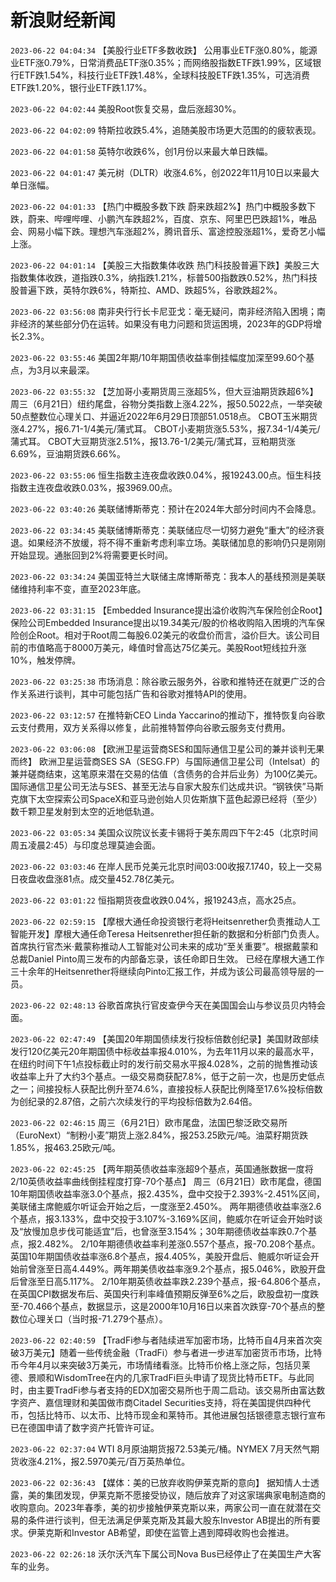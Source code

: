 # 新浪财经新闻
`2023-06-22 04:04:34` 【美股行业ETF多数收跌】 公用事业ETF涨0.80%，能源业ETF涨0.79%，日常消费品ETF涨0.35%；而网络股指数ETF跌1.99%，区域银行ETF跌1.54%，科技行业ETF跌1.48%，全球科技股ETF跌1.35%，可选消费ETF跌1.20%，银行业ETF跌1.17%。

`2023-06-22 04:02:44` 美股Root恢复交易，盘后涨超30%。

`2023-06-22 04:02:09` 特斯拉收跌5.4%，追随美股市场更大范围的的疲软表现。

`2023-06-22 04:01:58` 英特尔收跌6%，创1月份以来最大单日跌幅。

`2023-06-22 04:01:47` 美元树（DLTR）收涨4.6%，创2022年11月10日以来最大单日涨幅。

`2023-06-22 04:01:33` 【热门中概股多数下跌 蔚来跌超2%】热门中概股多数下跌，蔚来、哔哩哔哩、小鹏汽车跌超2%，百度、京东、阿里巴巴跌超1%，唯品会、网易小幅下跌。理想汽车涨超2%，腾讯音乐、富途控股涨超1%，爱奇艺小幅上涨。

`2023-06-22 04:01:14` 【美股三大指数集体收跌 热门科技股普遍下跌】美股三大指数集体收跌，道指跌0.3%，纳指跌1.21%，标普500指数跌0.52%，热门科技股普遍下跌，英特尔跌6%，特斯拉、AMD、跌超5%，谷歌跌超2%。

`2023-06-22 03:56:08` 南非央行行长卡尼亚戈：毫无疑问，南非经济陷入困境；南非经济的某些部分仍在运转。如果没有电力问题和货运困境，2023年的GDP将增长2.3%。

`2023-06-22 03:55:46` 美国2年期/10年期国债收益率倒挂幅度加深至99.60个基点，为3月以来最深。

`2023-06-22 03:55:32` 【芝加哥小麦期货周三涨超5%，但大豆油期货跌超6%】 
周三（6月21日）纽约尾盘，谷物分类指数上涨4.22%，报50.5022点，一举突破50点整数位心理关口、并逼近2022年6月29日顶部51.0518点。
CBOT玉米期货涨4.27%，报6.71-1/4美元/蒲式耳。
CBOT小麦期货涨5.53%，报7.34-1/4美元/蒲式耳。
CBOT大豆期货涨2.51%，报13.76-1/2美元/蒲式耳，豆粕期货涨6.69%，豆油期货跌6.66%。

`2023-06-22 03:55:06` 恒生指数主连夜盘收跌0.04%，报19243.00点。恒生科技指数主连夜盘收跌0.03%，报3969.00点。

`2023-06-22 03:40:26` 美联储博斯蒂克：预计在2024年大部分时间内不会降息。

`2023-06-22 03:34:45` 美联储博斯蒂克：美联储应尽一切努力避免“重大”的经济衰退。如果经济不放缓，将不得不重新考虑利率立场。美联储加息的影响仍只是刚刚开始显现。通胀回到2%将需要更长时间。

`2023-06-22 03:34:24` 美国亚特兰大联储主席博斯蒂克：我本人的基线预测是美联储维持利率不变，直至2023年底。

`2023-06-22 03:31:15` 【Embedded Insurance提出溢价收购汽车保险创企Root】保险公司Embedded Insurance提出以19.34美元/股的价格收购陷入困境的汽车保险创企Root。相对于Root周二每股6.02美元的收盘价而言，溢价巨大。该公司目前的市值略高于8000万美元，峰值时曾高达75亿美元。美股Root短线拉升涨10%，触发停牌。

`2023-06-22 03:25:38` 市场消息：除谷歌云服务外，谷歌和推特还在就更广泛的合作关系进行谈判，其中可能包括广告和谷歌对推特API的使用。

`2023-06-22 03:12:57` 在推特新CEO Linda Yaccarino的推动下，推特恢复向谷歌云支付费用，双方关系得以修复，此前推特暂停向谷歌云服务支付费用。

`2023-06-22 03:06:08` 【欧洲卫星运营商SES和国际通信卫星公司的兼并谈判无果而终】 欧洲卫星运营商SES SA（SESG.FP）与国际通信卫星公司（Intelsat）的兼并磋商结束，这笔原来潜在交易的估值（含债务的合并后业务）为100亿美元。国际通信卫星公司无法与SES、甚至无法与自家大股东们达成共识。“钢铁侠”马斯克旗下太空探索公司SpaceX和亚马逊创始人贝佐斯旗下蓝色起源已经将（至少）数千颗卫星发射到太空的近地低轨道。

`2023-06-22 03:05:34` 美国众议院议长麦卡锡将于美东周四下午2:45（北京时间周五凌晨2:45）与印度总理莫迪会面。

`2023-06-22 03:03:46` 在岸人民币兑美元北京时间03:00收报7.1740，较上一交易日夜盘收盘涨81点。成交量452.78亿美元。

`2023-06-22 03:01:22` 恒指期货夜盘收跌0.04%，报19243点，高水25点。

`2023-06-22 02:59:15` 【摩根大通任命投资银行老将Heitsenrether负责推动人工智能开发】摩根大通任命Teresa Heitsenrether担任新的数据和分析部门负责人。首席执行官杰米·戴蒙称推动人工智能对公司未来的成功“至关重要”。根据戴蒙和总裁Daniel Pinto周三发布的内部备忘录，该任命即日生效。 已经在摩根大通工作三十余年的Heitsenrether将继续向Pinto汇报工作，并成为该公司最高领导层的一员。

`2023-06-22 02:48:13` 谷歌首席执行官皮查伊今天在美国国会山与参议员贝内特会面。

`2023-06-22 02:47:49` 【美国20年期国债续发行投标倍数创纪录】美国财政部续发行120亿美元20年期国债中标收益率报4.010%，为去年11月以来的最高水平，在纽约时间下午1点投标截止时的发行前交易水平报4.028%，之前的抛售推动该收益率上升了大约3个基点。一级交易商获配7.8%，低于之前一次，也是历史低点之一；间接投标人获配比例升至74.6%，直接投标人获配比例降至17.6%投标倍数为创纪录的2.87倍，之前六次续发行的平均投标倍数为2.64倍。

`2023-06-22 02:46:15` 周三（6月21日）欧市尾盘，法国巴黎泛欧交易所（EuroNext）“制粉小麦”期货上涨2.84%，报253.25欧元/吨。油菜籽期货跌1.85%，报463.25欧元/吨。

`2023-06-22 02:45:25` 【两年期英债收益率涨超9个基点，英国通胀数据一度将2/10英债收益率曲线倒挂程度打穿-70个基点】
周三（6月21日）欧市尾盘，德国10年期国债收益率涨3.0个基点，报2.435%，盘中交投于2.393%-2.451%区间，美联储主席鲍威尔听证会开始之后，一度涨至2.450%。
两年期德债收益率涨2.6个基点，报3.133%，盘中交投于3.107%-3.169%区间，鲍威尔在听证会开始时谈及“放慢加息步伐可能适宜”后，也曾涨至3.154%；30年期德债收益率跌0.7个基点，报2.482%。
2/10年期德债收益率利差涨0.557个基点，报-70.208个基点。
英国10年期国债收益率涨6.8个基点，报4.405%，美股开盘后、鲍威尔听证会开始前曾涨至日高4.449%。两年期美债收益率涨9.2个基点，报5.046%，欧股开盘后曾涨至日高5.117%。
2/10年期英债收益率跌2.239个基点，报-64.806个基点，在英国CPI数据发布后、英国央行利率峰值预期反弹至6%之后，欧股盘初一度跌至-70.466个基点，数据显示，这是2000年10月16日以来首次跌穿-70个基点的整数位心理关口（当时报-71.279个基点）。

`2023-06-22 02:40:59` 【TradFi参与者陆续进军加密市场，比特币自4月来首次突破3万美元】随着一些传统金融（TradFi）参与者进一步进军加密货币市场，比特币今年4月以来突破3万美元，市场情绪看涨。比特币价格上涨之际，包括贝莱德、景顺和WisdomTree在内的几家TradFi巨头申请了现货比特币ETF。与此同时，由主要TradFi参与者支持的EDX加密交易所也于周二启动。该交易所由富达数字资产、嘉信理财和美国做市商Citadel Securities支持，将在美国提供四种代币，包括比特币、以太币、比特币现金和莱特币。其他进展包括银德意志银行宣布已在德国申请了数字资产托管许可证。

`2023-06-22 02:37:04` WTI 8月原油期货报72.53美元/桶。NYMEX 7月天然气期货收涨4.21%，报2.5970美元/百万英热单位。

`2023-06-22 02:36:43` 【媒体：美的已放弃收购伊莱克斯的意向】 据知情人士透露，美的集团发现，伊莱克斯不愿接受协议，随后放弃了对这家瑞典家电制造商的收购意向。2023年春季，美的初步接触伊莱克斯以来，两家公司一直在就潜在交易的条件进行谈判，但无法满足伊莱克斯及其最大股东Investor AB提出的所有要求。伊莱克斯和Investor AB希望，即使在监管上遇到障碍收购也会推进。

`2023-06-22 02:26:18` 沃尔沃汽车下属公司Nova Bus已经停止了在美国生产大客车的业务。

